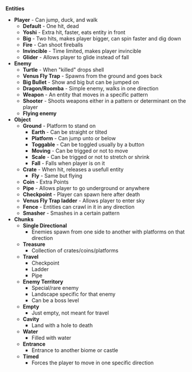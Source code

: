 **Entities**
- **Player** - Can jump, duck, and walk
    - **Default** - One hit, dead
    - **Yoshi** - Extra hit, faster, eats entity in front
    - **Big** - Two hits, makes player bigger, can spin faster and dig down
    - **Fire** - Can shoot fireballs
    - **Invincible** - Time limited, makes player invincible
    - **Glider** - Allows player to glide instead of fall
- **Enemy**
    - **Turtle** - When "killed" drops shell
    - **Venus Fly Trap** - Spawns from the ground and goes back
    - **Big Bullet** - Show and big but can be jumped on
    - **Dragon/Roomba** - Simple enemy, walks in one direction
    - **Weapon** - An entity that moves in a specific pattern
    - **Shooter** - Shoots weapons either in a pattern or determinant on the player
    - **Flying enemy**
- **Object**
    - **Ground** - Platform to stand on
        - **Earth** - Can be straight or tilted
        - **Platform** - Can jump unto or below
        - **Toggable** - Can be toggled usually by a button
        - **Moving** - Can be trigged or not to move
        - **Scale** - Can be trigged or not to stretch or shrink
        - **Fall** - Falls when player is on it
    - **Crate** - When hit, releases a usefull entity
        - **Fly** - Same but flying
    - **Coin** - Extra Points
    - **Pipe** - Allows player to go underground or anywhere
    - **Checkpoint** - Player can spawn here after death
    - **Venus Fly Trap ladder** - Allows player to enter sky
    - **Fence** - Entities can crawl in it in any direction
    - **Smasher** - Smashes in a certain pattern
- **Chunks**
    - **Single Directional**
        - Enemies spawn from one side to another with platforms on that direction
    - **Treasure**
        - Collection of crates/coins/platforms
    - **Travel**
        - Checkpoint
        - Ladder
        - Pipe
    - **Enemy Territory**
        - Special/rare enemy
        - Landscape specific for that enemy
        - Can be a boss level
    - **Empty**
        - Just empty, not meant for travel
    - **Cavity**
        - Land with a hole to death
    - **Water**
        - Filled with water
    - **Entrance**
        - Entrance to another biome or castle
    - **Timed**
        - Forces the player to move in one specific direction
